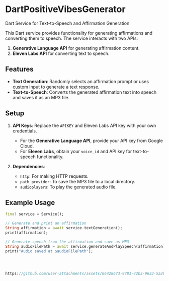 # DartPositiveVibesGenerator
Dart Service for Text-to-Speech and Affirmation Generation

This Dart service provides functionality for generating affirmations and converting them to speech. The service interacts with two APIs:

1. **Generative Language API** for generating affirmation content.
2. **Eleven Labs API** for converting text to speech.

## Features

- **Text Generation**: Randomly selects an affirmation prompt or uses custom input to generate a text response.
- **Text-to-Speech**: Converts the generated affirmation text into speech and saves it as an MP3 file.

## Setup

1. **API Keys**: Replace the `APIKEY` and Eleven Labs API key with your own credentials.
   - For the **Generative Language API**, provide your API key from Google Cloud.
   - For **Eleven Labs**, obtain your `voice_id` and API key for text-to-speech functionality.

2. **Dependencies**:
   - `http`: For making HTTP requests.
   - `path_provider`: To save the MP3 file to a local directory.
   - `audioplayers`: To play the generated audio file.

## Example Usage

```dart
final service = Service();

// Generate and print an affirmation
String affirmation = await service.textGeneration();
print(affirmation);

// Generate speech from the affirmation and save as MP3
String audioFilePath = await service.generateAndPlaySpeech(affirmation);
print("Audio saved at $audioFilePath");




https://github.com/user-attachments/assets/66428673-9781-42b3-9633-5a2b1880857f


